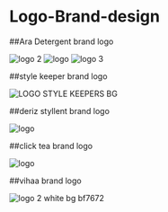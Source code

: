 # Logo-Brand-design

##Ara Detergent brand logo 

![logo 2](https://github.com/user-attachments/assets/e746bc46-2962-4bf3-8607-5c5daf293eef)
![logo](https://github.com/user-attachments/assets/8913ec37-6156-453b-af00-88aae23d5f05)
![logo 3](https://github.com/user-attachments/assets/32dcb996-e9df-4fdf-86c0-b7724507c1d2)

##style keeper brand logo

![LOGO STYLE KEEPERS BG](https://github.com/user-attachments/assets/ca79cb46-a796-418d-8a00-17d2d2d1475c)

##deriz styllent brand logo

![logo](https://github.com/user-attachments/assets/a29611a8-5e38-4cdb-8b6f-15643ad37b66)

##click tea brand logo 

![logo](https://github.com/user-attachments/assets/31375e9e-a730-4f30-9520-8e3edfa9f69d)

##vihaa brand logo 

![logo 2 white bg bf7672](https://github.com/user-attachments/assets/72865d4d-1914-440b-8e92-81022a993ff9)




